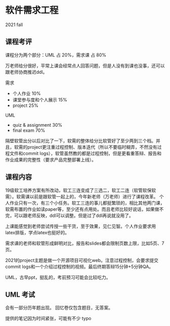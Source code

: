 # 软件需求工程
2021 fall<br>
## 课程考评
课程分为两个部分：UML 占 20%，需求课 占 80%

万老师给分很好，平常上课会经常点人回答问题，但是人没有到课也没事，还可以跟老师协商推迟ddl。

需求
* 个人作业 10%
* 课堂参与度和个人展示 15%
* project 25%

UML
* quiz & assignment 30%
* final exam 70%

隔壁软管出分以后对比了一下，软需的整体给分比软管好了至少两到三个档。并且，软需的project更注重过程控制、版本迭代（所以不要临时糊弄，不然没有过程文件和commit logs），软管虽然教的都是过程控制，但是更看重答辩、报告和作业成果的完整性（要求产品完整部署上线）。

## 课程内容

19级软工培养方案有所改动，软工三连变成了三选二，软工二连（软管软保软需）。软需课以前是跟软管一起上的，今年新老师（万老师）进行了课程改革。
个人作业只有一次，有三个小任务。软工三连的事儿都挺繁琐的，相比其他两门课，软需布置的作业如读paper等，至少还有点用处。而且老师比较好说话，如果做不完，可以跟老师反映，ddl可以调整。但是过了ddl再说就没用了。

上课能感觉到老师尝试传授一些干货，至于效果，见仁见智。个人作业要求用latex排版，学点latex也挺好的。

需求课的老师和软管形成鲜明对比，报告和slides都会限制页数上限，比如5页、7页。

2021的project主题是做一个开源项目可视化web。注意过程控制，会要求提交commit logs和一个介绍过程控制的视频。最后终期答辩15分钟+5分钟QA。

UML，古早ppt，挺乱的，考前预习可能会比较吃力。

## UML 考试
会有一部分历年题出现。
回忆卷仅包含题目，无答案。

提供的笔记因为时间紧张，可能有不少 typo
